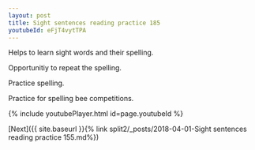 ```yaml
---
layout: post
title: Sight sentences reading practice 185
youtubeId: eFjT4vytTPA
---
```

 
 
Helps to learn sight words and their spelling.

Opportunitiy to repeat the spelling. 

Practice spelling. 
 
Practice for spelling bee competitions. 
 
{% include youtubePlayer.html id=page.youtubeId %}
 
 

[Next]({{ site.baseurl }}{% link  split2/_posts/2018-04-01-Sight sentences reading practice 155.md%})
 
